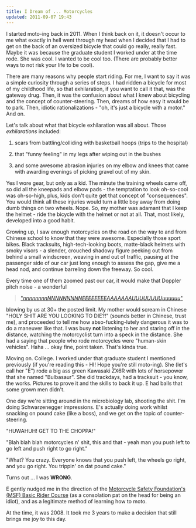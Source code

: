 ```yaml
---
title: I Dream of ... Motorcycles
updated: 2011-09-07 19:43
---
```


I started moto-ing back in 2011. When I think back on it, it doesn't occur to me what exactly in hell went through my head when I decided that I had to get on the back of an oversized bicycle that could go really, really fast. Maybe it was because the graduate student I worked under at the time rode. She was cool. I wanted to be cool too. (There are probably better ways to not risk your life to be cool). 

There are many reasons why people start riding. For me, I want to say it was a simple curiosity through a series of steps. I had ridden a bicycle for most of my childhood life, so that exhilaration, if you want to call it that, was the gateway drug. Then, it was the confusion about what I knew about bicycling and the concept of counter-steering. Then, dreams of how easy it would be to park. Then, idiotic rationalizations - "oh, it's just a bicycle with a motor." And on.

<div class="divider"></div>

Let's talk about what that bicycle exhilaration was all about. Those *exhilarations* included:

1. scars from battling/colliding with basketball hoops (trips to the hospital)

2. that "funny feeling" in my legs after wiping out in the bushes

3. and some awesome abrasion injuries on my elbow and knees that came with awarding evenings of picking gravel out of my skin. 
 
Yes I wore gear, but only as a kid. The minute the training wheels came off, so did all the kneepads and elbow pads - the temptation to look oh-so-cool was oh-so-high, plus, kids don't quite get that concept of "consequences". You would think all these injuries would turn a little boy away from doing dumb things on two wheels. Nope. So, my mother was adamant that I keep the helmet - ride the bicycle with the helmet or not at all. That, most likely, developed into a good habit.

<div class="divider"></div>

Growing up, I saw enough motorcycles on the road on the way to and from Chinese school to know that they were awesome. Especially those sport bikes. Black tracksuits, high-tech-looking boots, matte-black helmets with smoky visors - a slender, crouched shadowy figure peeking out from behind a small windscreen, weaving in and out of traffic, pausing at the passenger side of our car just long enough to assess the gap, give me a head nod, and continue barreling down the freeway. So cool.

Every time one of them zoomed past our car, it would make that Doppler pitch noise - a wonderful 

> ["*nnnnnnnnNNNNNNNNNEEEEEEEEAAAAAAAUUUUUUUUuuuuuu*"](https://www.youtube.com/watch?v=p-kQFJaancg)

blowing by us at 30+ the posted limit. My mother would scream in Chinese "HOLY SHIT ARE YOU LOOKING TO DIE?!" (sounds better in Chinese, trust me), and proceeded to tell me how abso-fucking-lutely dangerous it was to do a maneuver like that. I was busy **not** listening to her and staring off in the distance, watching the motorcyclist turn into a speck in the distance. She had a saying that people who rode motorcycles were "human-skin vehicles". Haha ... okay fine, point taken. That's kinda true.

<div class="divider"></div>

Moving on. College. I worked under that graduate student I mentioned previously (if you're reading this - HI! Hope you're still moto-ing). She (let's call her "E") rode a big ass green Kawasaki ZX6R with lots of horsepower that she named "Bulbasaur". She did trackdays, had a tracksuit - you know, the works. Pictures to prove it and the skills to back it up. E had balls that some grown men didn't. 

One day we're sitting around in the microbiology lab, shooting the shit. I'm doing Schwarzenegger impressions. E's actually doing work whilst snacking on pound cake (like a boss), and we get on the topic of counter-steering.

"HUWAHUH! GET TO THE CHOPPA!"  

"Blah blah blah motorcycles n' shit, this and that - yeah man you push left to go left and push right to go right." 

"What? You crazy. Everyone knows that you push left, the wheels go right, and you go right. You trippin' on dat pound cake."

Turns out ... I was **WRONG**. 

<div class="divider"></div>

E gently nudged me in the direction of the [Motorcycle Safety Foundation's (MSF) Basic Rider Course](http://www.msf-usa.org/brc.aspx) (as a consolation pat on the head for being an idiot), and as a legitimate method of learning how to moto. 

At the time, it was 2008. It took me 3 years to make a decision that still brings me joy to this day.
